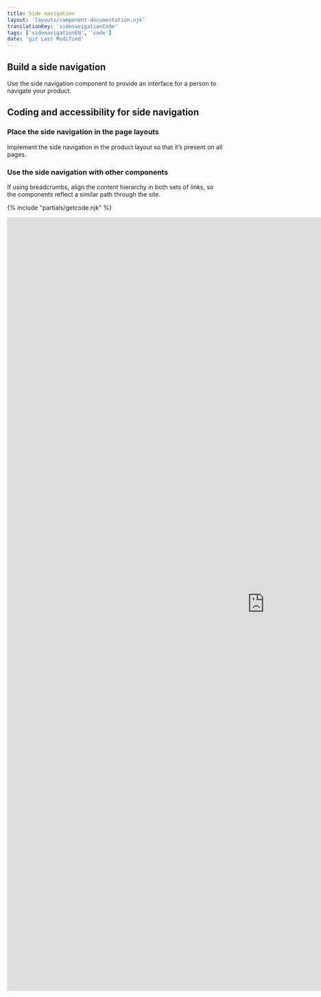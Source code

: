 ```yaml
---
title: Side navigation
layout: 'layouts/component-documentation.njk'
translationKey: 'sidenavigationCode'
tags: ['sidenavigationEN', 'code']
date: 'git Last Modified'
---
```


## Build a side navigation

Use the side navigation component to provide an interface for a person to navigate your product.

## Coding and accessibility for side navigation

### Place the side navigation in the page layouts

Implement the side navigation in the product layout so that it’s present on all pages.

### Use the side navigation with other components

If using breadcrumbs, align the content hierarchy in both sets of links, so the components reflect a similar path through the site.

{% include "partials/getcode.njk" %}

<iframe
  title="Overview of gcds-side-nav properties and events."
  src="https://cds-snc.github.io/gcds-components/iframe.html?viewMode=docs&demo=true&singleStory=true&id=components-side-navigation--events-properties&lang=en"
  width="1200"
  height="1800"
  style="display: block; margin: 0 auto;"
  frameBorder="0"
  allow="clipboard-write"
></iframe>
